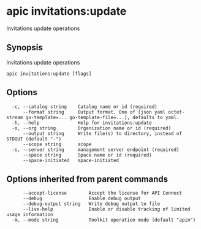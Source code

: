# apic invitations:update

Invitations update operations

## Synopsis

Invitations update operations

```
apic invitations:update [flags]
```

## Options

```
  -c, --catalog string    Catalog name or id (required)
      --format string     Output format. One of [json yaml octet-stream go-template=... go-template-file=...], defaults to yaml.
  -h, --help              Help for invitations:update
  -o, --org string        Organization name or id (required)
      --output string     Write file(s) to directory, instead of STDOUT (default "-")
      --scope string      scope
  -s, --server string     management server endpoint (required)
      --space string      Space name or id (required)
      --space-initiated   space-initiated
```

## Options inherited from parent commands

```
      --accept-license        Accept the license for API Connect
      --debug                 Enable debug output
      --debug-output string   Write debug output to file
      --live-help             Enable or disable tracking of limited usage information
  -m, --mode string           Toolkit operation mode (default "apim")
```
